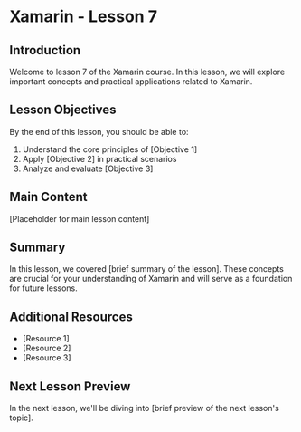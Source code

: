 # Xamarin - Lesson 7

## Introduction

Welcome to lesson 7 of the Xamarin course. In this lesson, we will explore important concepts and practical applications related to Xamarin.

## Lesson Objectives

By the end of this lesson, you should be able to:
1. Understand the core principles of [Objective 1]
2. Apply [Objective 2] in practical scenarios
3. Analyze and evaluate [Objective 3]

## Main Content

[Placeholder for main lesson content]

## Summary

In this lesson, we covered [brief summary of the lesson]. These concepts are crucial for your understanding of Xamarin and will serve as a foundation for future lessons.

## Additional Resources

- [Resource 1]
- [Resource 2]
- [Resource 3]

## Next Lesson Preview

In the next lesson, we'll be diving into [brief preview of the next lesson's topic].

